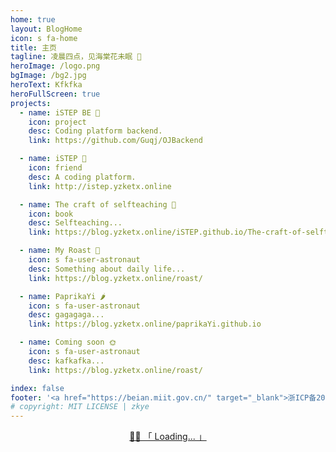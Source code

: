```yaml
---
home: true
layout: BlogHome
icon: s fa-home
title: 主页
tagline: 凌晨四点，见海棠花未眠 🌸
heroImage: /logo.png
bgImage: /bg2.jpg
heroText: Kfkfka
heroFullScreen: true
projects:
  - name: iSTEP BE 🥤
    icon: project
    desc: Coding platform backend.
    link: https://github.com/Guqj/OJBackend

  - name: iSTEP 🍻
    icon: friend
    desc: A coding platform.
    link: http://istep.yzketx.online

  - name: The craft of selfteaching 🧭
    icon: book
    desc: Selfteaching...
    link: https://blog.yzketx.online/iSTEP.github.io/The-craft-of-selfteaching/

  - name: My Roast 🫥
    icon: s fa-user-astronaut
    desc: Something about daily life...
    link: https://blog.yzketx.online/roast/

  - name: PaprikaYi 🌶️
    icon: s fa-user-astronaut
    desc: gagagaga...
    link: https://blog.yzketx.online/paprikaYi.github.io

  - name: Coming soon 🌞
    icon: s fa-user-astronaut
    desc: kafkafka...
    link: https://blog.yzketx.online/roast/

index: false
footer: '<a href="https://beian.miit.gov.cn/" target="_blank">浙ICP备2020044365号-2</a>'
# copyright: MIT LICENSE | zkye
---
```


<!-- 这里直接用 Vue Ajax 存在跨域问题；而 fetch 为浏览器方法，使用在build时node.js会警告 -->

<p class="heti" id="hitokoto" style="text-align:center"><a href="#" id="hitokoto_text">🍥🍃 「 Loading... 」</a></p>

<script>
export default {
  mounted() {
    axios.get('https://v1.hitokoto.cn/?c=d&c=e&c=i&c=j&c=k')
      .then(({ data }) => {
        const hitokoto = document.getElementById('hitokoto_text')
        hitokoto.href = 'https://hitokoto.cn/?uuid=' + data.uuid
        hitokoto.innerText = '🍃「 ' + data.hitokoto + '」'
    })
    .catch(console.error)
  },
}
</script>
